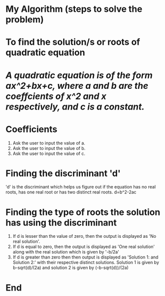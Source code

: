 # My Algorithm (steps to solve the problem)

 
# **To find the solution/s or roots of quadratic equation**


# _A quadratic equation is of the form ax^2+bx+c, where a and b are the coeffcients of x^2 and x respectively, and c is a constant._

# **Coefficients**
1. Ask the user to input the value of a.
2. Ask the user to input the value of b.
3. Ask the user to input the value of c.

# **Finding the discriminant 'd'**
'd' is the discriminant which helps us figure out if the equation has no real roots, has one real root or has two distinct real roots.
d=b^2-2ac

# **Finding the type of roots the solution has using the discriminant**
1. If d is lesser than the value of zero, then the output is displayed as 'No real solution'.
2. If d is equal to zero, then the output is displayed as 'One real solution' along with the real solution which is given by '-b/2a'
3. If d is greater than zero then then output is displayed as 'Solution 1: and Solution 2:' with their respective distinct solutions.
Solution 1 is given by b-sqrt(d)/(2a) and solution 2 is given by (-b-sqrt(d))/(2a)

# End
